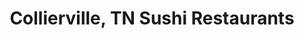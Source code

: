 ---
layout: city
title: Collierville, TN Sushi Restaurants
permalink: /tennessee/collierville/
stateAbbr: TN
stateName: Tennessee
cityName: Collierville
---
